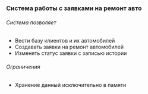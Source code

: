 ### Система работы с заявками на ремонт авто
###### Система позволяет
* Вести базу клиентов и их автомобилей
* Создавать заявки на ремонт автомобилей
* Изменять статус заявки с записью истории

###### Ограничения
* Хранение данный исключительно в памяти
